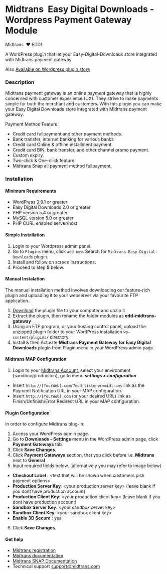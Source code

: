 Midtrans&nbsp; Easy Digital Downloads - Wordpress Payment Gateway Module
=====================================

Midtrans&nbsp; :heart: EDD!

A WordPress plugin that let your Easy-Digital-Downloads store integrated with Midtrans payment gateway.

Also [Available on Wordpress plugin store](https://wordpress.org/plugins/edd-midtrans-gateway/)

### Description

Midtrans payment gateway is an online payment gateway that is highly concerned with customer experience (UX). They strive to make payments simple for both the merchant and customers. With this plugin you can make your Easy Digital Downloads store integrated with Midtrans payment gateway.

Payment Method Feature:

* Credit card fullpayment and other payment methods.
* Bank transfer, internet banking for various banks
* Credit card Online & offline installment payment.
* Credit card BIN, bank transfer, and other channel promo payment.
* Custom expiry.
* Two-click & One-click feature.
* Midtrans Snap all payment method fullpayment.

### Installation

#### Minimum Requirements

* WordPress 3.9.1 or greater
* Easy Digital Downloads 2.0 or greater
* PHP version 5.4 or greater
* MySQL version 5.0 or greater
* PHP CURL enabled server/host

#### Simple Installation
1. Login to your Wordpress admin panel.
2. Go to `Plugins` menu, click `add new`. Search for `Midtrans-Easy-Digital-Downloads` plugin.
3. Install and follow on screen instructions.
4. Proceed to step **5** below.

#### Manual Instalation

The manual installation method involves downloading our feature-rich plugin and uploading it to your webserver via your favourite FTP application..

1. [Download](../../archive/master.zip) the plugin file to your computer and unzip it
2. Extract the plugin, then rename the folder modules as **edd-midtrans-gateway**
3. Using an FTP program, or your hosting control panel, upload the unzipped plugin folder to your WordPress installation `wp-content/plugins/` directory.
5. Install & then Activate **Midtrans Payment Gateway for Easy Digital Downloads** plugin from Plugin menu in your WordPress admin page.

#### Midtrans MAP Configuration
1. Login to your [Midtrans Account](https://dashboard.midtrans.com/), select your environment (sandbox/production), go to menu ***settings > configuration***
 * Insert `http://[YourWeb].com/?edd-listener=midtrans` link as the Payment Notification URL in your MAP configuration.
 * Insert `http://[YourWeb].com` (or your desired URL) link as Finish/Unfinish/Error Redirect URL in your MAP configuration.
  

#### Plugin Configuration
In order to configure Midtrans plug-in:

1. Access your WordPress admin page.
2. Go to **Downloads - Settings** menu in the WordPress admin page, click **Payment Gateways** tab.
3. Click **Save Changes**.
4. Click **Payment Gateways** section, that you click before i.e. **Midtrans** next to **General**
5. Input required fields below. (alternatively you may refer to image below) 
  * **Checkout Label** : \<text that will be shown when customers pick payment options\>
  * **Production Server Key**: \<your production server key\> (leave blank if you dont have production account)
  * **Production Client Key**: \<your production client key\> (leave blank if you dont have production account)
  * **Sandbox Server Key**: \<your sandbox server key\>  	
  * **Sandbox Client Key**: \<your sandbox client key\>
  * **Enable 3D Secure** : yes
6. Click **Save Changes**.

#### Get help

* [Midtrans registration](https://dashboard.midtrans.com/register)
* [Midtrans documentation](http://docs.midtrans.com)
* [Midtrans SNAP Documentation](http://snap-docs.midtrans.com)
* Technical support [support@midtrans.com](mailto:support@midtrans.com)
